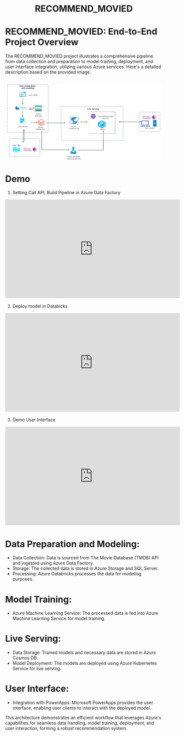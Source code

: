 <h1 align="center">RECOMMEND_MOVIED</h1>

# RECOMMEND_MOVIED: End-to-End Project Overview
The RECOMMEND_MOVIED project illustrates a comprehensive pipeline from data collection and preparation to model training, deployment, and user interface integration, utilizing various Azure services. Here's a detailed description based on the provided image:
<!-- PROJECT LOGO -->
 <br />
<div align="center">
  <a href="Document/work flow.png">
    <img src="Document/work flow.png/" >
  </a>
</div>

# Demo
1. Setting Call API, Build Pipeline in Azure Data Factory
<iframe width="560" height="315" src="https://www.youtube.com/embed/od2siqwEgSo?si=SahvtoT7YWb3tCKd" title="YouTube video player" frameborder="0" allow="accelerometer; autoplay; clipboard-write; encrypted-media; gyroscope; picture-in-picture; web-share" referrerpolicy="strict-origin-when-cross-origin" allowfullscreen></iframe>

2. Deploy model in Databicks
<iframe width="560" height="315" src="https://www.youtube.com/embed/gcFgPiljkzA?si=U3wINPLN-_J-LJz7" title="YouTube video player" frameborder="0" allow="accelerometer; autoplay; clipboard-write; encrypted-media; gyroscope; picture-in-picture; web-share" referrerpolicy="strict-origin-when-cross-origin" allowfullscreen></iframe>

3. Demo User Interface
<iframe width="560" height="315" src="https://www.youtube.com/embed/-LpfIuldd2o?si=rvK_mFuSP_0lel0r" title="YouTube video player" frameborder="0" allow="accelerometer; autoplay; clipboard-write; encrypted-media; gyroscope; picture-in-picture; web-share" referrerpolicy="strict-origin-when-cross-origin" allowfullscreen></iframe>

# Data Preparation and Modeling:
-  Data Collection: Data is sourced from The Movie Database (TMDB) API and ingested using Azure Data Factory.
- Storage: The collected data is stored in Azure Storage and SQL Server.
- Processing: Azure Databricks processes the data for modeling purposes.

# Model Training:
- Azure Machine Learning Service: The processed data is fed into Azure Machine Learning Service for model training.

# Live Serving:
 - Data Storage: Trained models and necessary data are stored in Azure Cosmos DB.
 - Model Deployment: The models are deployed using Azure Kubernetes Service for live serving.
# User Interface:
 - Integration with PowerApps: Microsoft PowerApps provides the user interface, enabling user clients to interact with the deployed model.

This architecture demonstrates an efficient workflow that leverages Azure's capabilities for seamless data handling, model training, deployment, and user interaction, forming a robust recommendation system.


